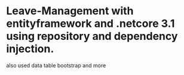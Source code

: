 # Leave-Management with entityframework and .netcore 3.1 using repository and dependency injection.
also used data table bootstrap and more
